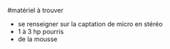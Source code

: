#matériel à trouver
 * se renseigner sur la captation de micro en stéréo
 * 1 à 3 hp pourris
 * de la mousse
